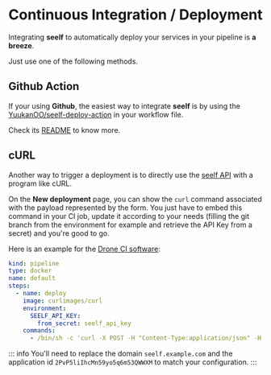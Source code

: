 # Continuous Integration / Deployment

Integrating **seelf** to automatically deploy your services in your pipeline is **a breeze**.

Just use one of the following methods.

## Github Action

If your using **Github**, the easiest way to integrate **seelf** is by using the [YuukanOO/seelf-deploy-action](https://github.com/YuukanOO/seelf-deploy-action) in your workflow file.

Check its [README](https://github.com/YuukanOO/seelf-deploy-action?tab=readme-ov-file#usage-example) to know more.

## cURL

Another way to trigger a deployment is to directly use the [seelf API](/reference/api) with a program like cURL.

On the **New deployment** page, you can show the `curl` command associated with the payload represented by the form. You just have to embed this command in your CI job, update it according to your needs (filling the git branch from the environment for example and retrieve the API Key from a secret) and you're good to go.

Here is an example for the [Drone CI software](https://www.drone.io/):

```yml
kind: pipeline
type: docker
name: default
steps:
  - name: deploy
    image: curlimages/curl
    environment:
      SEELF_API_KEY:
        from_secret: seelf_api_key
    commands:
      - /bin/sh -c 'curl -X POST -H "Content-Type:application/json" -H "Authorization:Bearer $SEELF_API_KEY" -d "{\"environment\":\"staging\",\"git\":{\"branch\":\"$DRONE_BRANCH\",\"hash\":\"$DRONE_COMMIT\"}}" https://seelf.example.com/api/v1/apps/2PvP5liIhcMn59yo5q6m53QWWXM/deployments'
```

::: info
You'll need to replace the domain `seelf.example.com` and the application id `2PvP5liIhcMn59yo5q6m53QWWXM` to match your configuration.
:::
